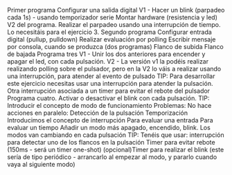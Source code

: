Primer programa
Configurar una salida digital
V1 - Hacer un blink (parpadeo cada 1s) - usando temporizador serie
Montar hardware (resistencia  y led)
V2 del programa. Realizar el parpadeo usando una interrupción de tiempo. Lo necesitáis para el ejercicio 3.
Segundo programa 
Configurar entrada digital (pullup, pulldown)
Realizar evaluación por polling
Escribir mensaje por consola, cuando se produzca (dos programas)
Flanco de subida
Flanco de bajada
Programa tres
V1 - Unir los dos anteriores para encender y apagar el led, con cada pulsación.
V2 - La versión v1 la podéis realizar realizando polling sobre el pulsador, pero en la V2 lo váis a realizar usando una interrupción, para atender al evento de pulsado
TIP: 
Para desarrollar este ejercicio necesitas usar una interrupción para atender la pulsación.
Otra interrupción asociada a un timer para evitar el rebote del pulsador
Programa cuatro.
Activar o desactivar el blink con cada pulsación.
TIP: Introducir el concepto de modo de funcionamiento 
Problemas:
No hace acciones en paralelo:
Detección de la pulsación
Temporización 
Introducimos el concepto de interrupción
Para evaluar una entrada
Para evaluar un tiempo
Añadir un modo más
apagado, encendido, blink. Los modos van cambiando en cada pulsación
TIP: Tenéis que usar:
interrupción para detectar uno de los flancos en la pulsación
Timer para evitar rebote (150ms - será un timer one-shot)
(opcional)Timer para realizar el blink (este sería de tipo periódico - arrancarlo al empezar al modo, y pararlo cuando vaya al siguiente modo)
